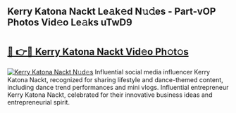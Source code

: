 ## Kerry Katona Nackt Le𝚊k𝚎d N𝚞𝚍es - Part-vOP Photos Vid𝚎o Le𝚊ks uTwD9

# <h2><a href="http://fb5n4te.evod.top/?m=Kerry+Katona+Nackt">🔗 👉🔴 Kerry Katona Nackt Vid𝚎o Ph𝚘t𝚘s</a></h2>

[![Kerry Katona Nackt N𝚞d𝚎s](https://i.imgur.com/8V9OHl7.gif)](http://fb5n4te.evod.top/?m=Kerry+Katona+Nackt)
Influential social media influencer Kerry Katona Nackt, recognized for sharing lifestyle and dance-themed content, including dance trend performances and mini vlogs. Influential entrepreneur Kerry Katona Nackt, celebrated for their innovative business ideas and entrepreneurial spirit. 
